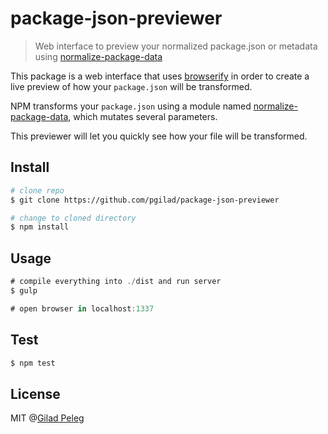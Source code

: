 # package-json-previewer
> Web interface to preview your normalized package.json or metadata using [normalize-package-data](https://github.com/npm/normalize-package-data)

This package is a web interface that uses [browserify](http://browserify.org/) in order to create a live preview of how your `package.json` will be transformed.

NPM transforms your `package.json` using a module named [normalize-package-data](https://github.com/npm/normalize-package-data), which mutates several parameters.

This previewer will let you quickly see how your file will be transformed.

## Install

```sh
# clone repo
$ git clone https://github.com/pgilad/package-json-previewer

# change to cloned directory
$ npm install
```

## Usage

```js
# compile everything into ./dist and run server
$ gulp

# open browser in localhost:1337
```

## Test

```sh
$ npm test
```

## License

MIT @[Gilad Peleg](http://giladpeleg.com)
